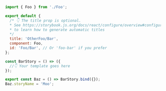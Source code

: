 ```js filename="FooBar.stories.js|jsx|ts|tsx" renderer="common" language="js"
import { Foo } from './Foo';

export default {
  /* 👇 The title prop is optional.
  * See https://storybook.js.org/docs/react/configure/overview#configure-story-loading
  * to learn how to generate automatic titles
  */
  title: 'OtherFoo/Bar',
  component: Foo,
  id: 'Foo/Bar', // Or 'foo-bar' if you prefer
};

const BarStory = () => ({
  //👇 Your template goes here
});

export const Baz = () => BarStory.bind({});
Baz.storyName = 'Moo';
```
